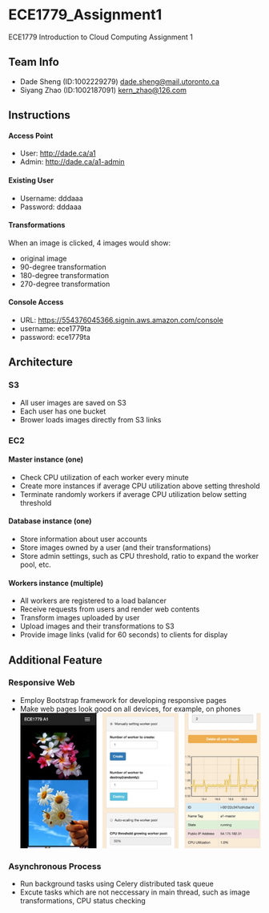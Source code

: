 # ECE1779_Assignment1
ECE1779 Introduction to Cloud Computing Assignment 1
## Team Info
- Dade Sheng (ID:1002229279) dade.sheng@mail.utoronto.ca
- Siyang Zhao (ID:1002187091) kern_zhao@126.com
## Instructions
#### Access Point
- User: http://dade.ca/a1
- Admin: http://dade.ca/a1-admin
#### Existing User
- Username: dddaaa
- Password: dddaaa
#### Transformations
When an image is clicked, 4 images would show:
* original image
* 90-degree transformation
* 180-degree transformation
* 270-degree transformation
#### Console Access
- URL: https://554376045366.signin.aws.amazon.com/console
- username: ece1779ta
- password: ece1779ta
## Architecture
### S3
- All user images are saved on S3
- Each user has one bucket
- Brower loads images directly from S3 links
### EC2
#### Master instance (one)
- Check CPU utilization of each worker every minute
- Create more instances if average CPU utilization above setting threshold
- Terminate randomly workers if average CPU utilization below setting threshold
#### Database instance (one)
- Store information about user accounts
- Store images owned by a user (and their transformations)
- Store admin settings, such as CPU threshold, ratio to expand the worker pool, etc.
#### Workers instance (multiple)
- All workers are registered to a load balancer
- Receive requests from users and render web contents
- Transform images uploaded by user
- Upload images and their transformations to S3
- Provide image links (valid for 60 seconds) to clients for display
## Additional Feature
### Responsive Web
- Employ Bootstrap framework for developing responsive pages
- Make web pages look good on all devices, for example, on phones
![Alt text](/document/responsive.jpg?raw=true "Optional Title")
### Asynchronous Process
- Run background tasks using Celery distributed task queue
- Excute tasks which are not neccessary in main thread, such as image transformations, CPU status checking

